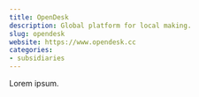```yaml
---
title: OpenDesk
description: Global platform for local making.
slug: opendesk
website: https://www.opendesk.cc
categories:
- subsidiaries
---
```


Lorem ipsum.
